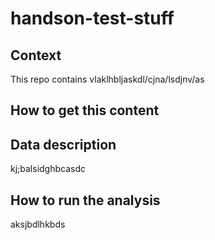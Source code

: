 # handson-test-stuff

## Context

This repo contains vlaklhbljaskdl/cjna/lsdjnv/as

## How to get this content


## Data description

kj;balsidghbcasdc

## How to run the analysis

aksjbdlhkbds
